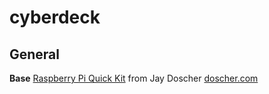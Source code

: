 # cyberdeck

## General
**Base** [Raspberry Pi Quick Kit](https://www.doscher.com/the-raspberry-pi-quick-kit/) from Jay Doscher [doscher.com](https://www.doscher.com)

